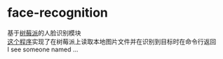 # face-recognition
基于[树莓派](https://www.raspberrypi.org/)的人脸识别模块  
[这个程序](https://github.com/is305-smart-lock/face-recognition/blob/master/pi.py)实现了在树莓派上读取本地图片文件并在识别到目标时在命令行返回  
  I see someone named ...

